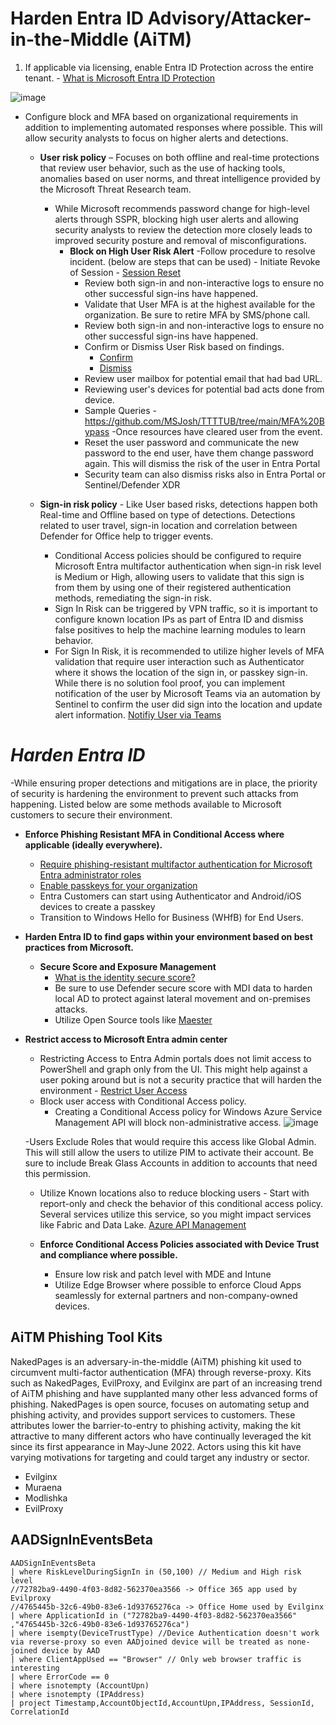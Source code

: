 # Harden Entra ID Advisory/Attacker-in-the-Middle (AiTM)

1. If applicable via licensing, enable Entra ID Protection across the entire tenant. - [What is Microsoft Entra ID Protection](https://learn.microsoft.com/en-us/entra/id-protection/overview-identity-protection)

![image](https://github.com/user-attachments/assets/43d46612-40a2-41b9-8816-73d2a668e23d)

   - Configure block and MFA based on organizational requirements in addition to implementing automated responses where possible. This will allow security analysts to focus on higher alerts and detections.
      - **User risk policy** – Focuses on both offline and real-time protections that review user behavior, such as the use of hacking tools, anomalies based on user norms, and threat intelligence provided by the Microsoft Threat Research team.
        - While Microsoft recommends password change for high-level alerts through SSPR, blocking high user alerts and allowing security analysts to review the detection more closely leads to improved security posture and removal of misconfigurations.
          - **Block on High User Risk Alert**
            -Follow procedure to resolve incident. (below are steps that can be used)
                - Initiate Revoke of Session - [Session Reset](https://github.com/Azure/Azure-Sentinel/tree/master/Solutions/Microsoft%20Entra%20ID/Playbooks/Revoke-AADSignInSessions)
               - Review both sign-in and non-interactive logs to ensure no other successful sign-ins have happened.
               - Validate that User MFA is at the highest available for the organization. Be sure to retire MFA by SMS/phone call.
               - Review both sign-in and non-interactive logs to ensure no other successful sign-ins have happened.
               - Confirm or Dismiss User Risk based on findings.
                  - [Confirm](https://github.com/Azure/Azure-Sentinel/tree/master/Solutions/Microsoft%20Entra%20ID%20Protection/Playbooks/Confirm-EntraIDRiskyUser)
                  - [Dismiss](https://github.com/Azure/Azure-Sentinel/tree/master/Solutions/Microsoft%20Entra%20ID%20Protection/Playbooks/Dismiss-EntraIDRiskyUser)
               - Review user mailbox for potential email that had bad URL.
               - Reviewing user's devices for potential bad acts done from device.
               - Sample Queries - https://github.com/MSJosh/TTTTUB/tree/main/MFA%20Bypass
            -Once resources have cleared user from the event.
               - Reset the user password and communicate the new password to the end user, have them change password again. This will dismiss the risk of the user in Entra Portal
               - Security team can also dismiss risks also in Entra Portal or Sentinel/Defender XDR

      - **Sign-in risk policy** - Like User based risks, detections happen both Real-time and Offline based on type of detections. Detections related to user travel, sign-in location and correlation between Defender for Office help to trigger events.
           - Conditional Access policies should be configured to require Microsoft Entra multifactor authentication when sign-in risk level is Medium or High, allowing users to validate that this sign is from them by using one of their registered authentication methods, remediating the sign-in risk.
           - Sign In Risk can be triggered by VPN traffic, so it is important to configure known location IPs as part of Entra ID and dismiss false positives to help the machine learning modules to learn behavior.
           - For Sign In Risk, it is recommended to utilize higher levels of MFA validation that require user interaction such as Authenticator where it shows the location of the sign in, or passkey sign-in.  While there is no solution fool proof, you can implement notification of the user by Microsoft Teams via an automation by Sentinel to confirm the user did sign into the location and update alert information. [Notifiy User via Teams](https://github.com/Azure/Azure-Sentinel/tree/master/Solutions/Microsoft%20Entra%20ID%20Protection/Playbooks/IdentityProtection-TeamsBotResponse)


# ***Harden Entra ID***
-While ensuring proper detections and mitigations are in place, the priority of security is hardening the environment to prevent such attacks from happening. Listed below are some methods available to Microsoft customers to secure their environment.

- **Enforce Phishing Resistant MFA in Conditional Access where applicable (ideally everywhere).**
   - [Require phishing-resistant multifactor authentication for Microsoft Entra administrator roles](https://learn.microsoft.com/en-us/entra/identity/conditional-access/policy-admin-phish-resistant-mfa)
   - [Enable passkeys for your organization](https://learn.microsoft.com/en-us/entra/identity/authentication/how-to-enable-passkey-fido2)
   - Entra Customers can start using Authenticator and Android/iOS devices to create a passkey
   - Transition to Windows Hello for Business (WHfB) for End Users.

- **Harden Entra ID to find gaps within your environment based on best practices from Microsoft.**
   - **Secure Score and Exposure Management**
     - [What is the identity secure score?](https://learn.microsoft.com/en-us/entra/identity/monitoring-health/concept-identity-secure-score)
     - Be sure to use Defender secure score with MDI data to harden local AD to protect against lateral movement and on-premises attacks.
     - Utilize Open Source tools like [Maester](https://maester.dev/)
    
- **Restrict access to Microsoft Entra admin center**
     - Restricting Access to Entra Admin portals does not limit access to PowerShell and graph only from the UI. This might help against a user poking around but is not a security practice that will harden the environment - [Restrict User Access](https://learn.microsoft.com/en-us/entra/fundamentals/users-default-permissions#restrict-member-users-default-permissions)
     - Block user access with Conditional Access policy.
       - Creating a Conditional Access policy for Windows Azure Service Management API will block non-administrative access.
![image](https://github.com/user-attachments/assets/42c8b32c-0774-462a-ba7f-c52f916d67b1)

   -Users Exclude Roles that would require this access like Global Admin. This will still allow the users to utilize PIM to activate their account. Be sure to include Break Glass Accounts in addition to accounts that need this permission.
  - Utilize Known locations also to reduce blocking users
         - Start with report-only and check the behavior of this conditional access policy. Several services utilize this service, so you might impact services like Fabric and Data Lake. [Azure API Management](https://learn.microsoft.com/en-us/azure/api-management/api-management-key-concepts)
        




   - **Enforce Conditional Access Policies associated with Device Trust and compliance where possible.**
     - Ensure low risk and patch level with MDE and Intune 
     - Utilize Edge Browser where possible to enforce Cloud Apps seamlessly for external partners and non-company-owned devices.


## AiTM Phishing Tool Kits

NakedPages is an adversary-in-the-middle (AiTM) phishing kit used to circumvent multi-factor authentication (MFA) through reverse-proxy. Kits such as NakedPages, EvilProxy, and Evilginx are part of an increasing trend of AiTM phishing and have supplanted many other less advanced forms of phishing. NakedPages is open source, focuses on automating setup and phishing activity, and provides support services to customers. These attributes lower the barrier-to-entry to phishing activity, making the kit attractive to many different actors who have continually leveraged the kit since its first appearance in May-June 2022. Actors using this kit have varying motivations for targeting and could target any industry or sector.

- Evilginx
- Muraena
- Modlishka
- EvilProxy

## AADSignInEventsBeta

```kusto
AADSignInEventsBeta
| where RiskLevelDuringSignIn in (50,100) // Medium and High risk level
//72782ba9-4490-4f03-8d82-562370ea3566 -> Office 365 app used by Evilproxy
//4765445b-32c6-49b0-83e6-1d93765276ca -> Office Home used by Evilginx
| where ApplicationId in ("72782ba9-4490-4f03-8d82-562370ea3566" ,"4765445b-32c6-49b0-83e6-1d93765276ca") 
| where isempty(DeviceTrustType) //Device Authentication doesn't work via reverse-proxy so even AADjoined device will be treated as none-joined device by AAD
| where ClientAppUsed == "Browser" // Only web browser traffic is interesting
| where ErrorCode == 0
| where isnotempty (AccountUpn)
| where isnotempty (IPAddress)
| project Timestamp,AccountObjectId,AccountUpn,IPAddress, SessionId, CorrelationId
